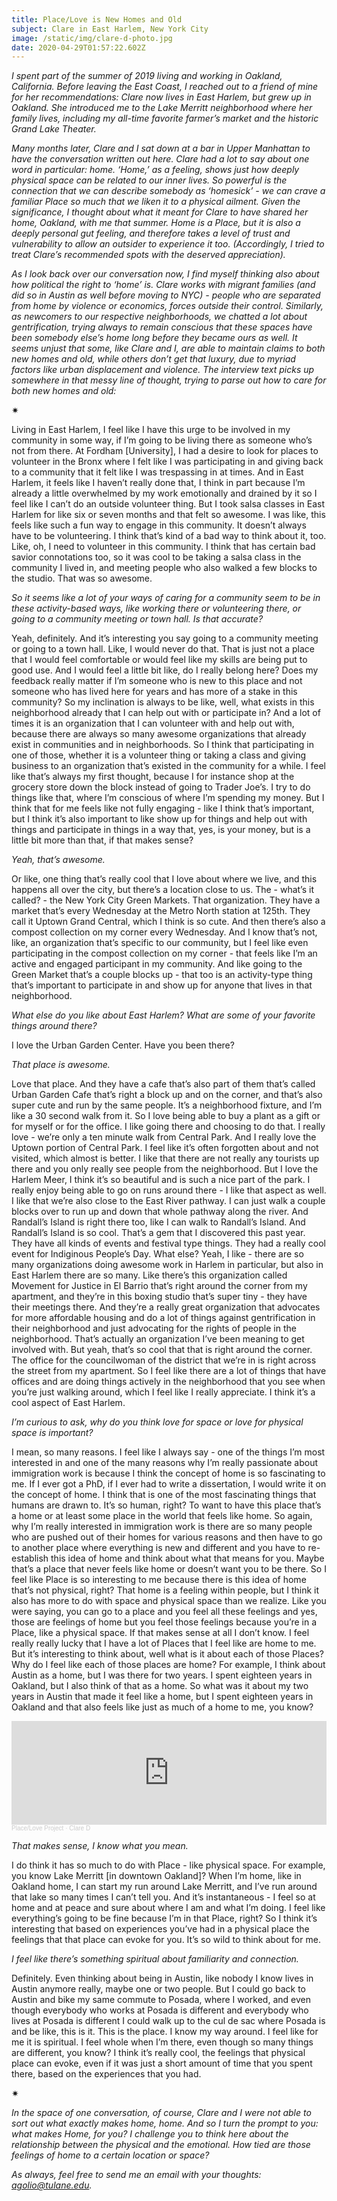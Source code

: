 ```yaml
---
title: Place/Love is New Homes and Old
subject: Clare in East Harlem, New York City
image: /static/img/clare-d-photo.jpg
date: 2020-04-29T01:57:22.602Z
---
```

*I spent part of the summer of 2019 living and working in Oakland, California. Before leaving the East Coast, I reached out to a friend of mine for her recommendations: Clare now lives in East Harlem, but grew up in Oakland. She introduced me to the Lake Merritt neighborhood where her family lives, including my all-time favorite farmer’s market and the historic Grand Lake Theater.*

*Many months later, Clare and I sat down at a bar in Upper Manhattan to have the conversation written out here. Clare had a lot to say about one word in particular: home. ‘Home,’ as a feeling, shows just how deeply physical space can be related to our inner lives. So powerful is the connection that we can describe somebody as ‘homesick’ - we can crave a familiar Place so much that we liken it to a physical ailment. Given the significance, I thought about what it meant for Clare to have shared her home, Oakland, with me that summer. Home is a Place, but it is also a deeply personal gut feeling, and therefore takes a level of trust and vulnerability to allow an outsider to experience it too. (Accordingly, I tried to treat Clare’s recommended spots with the deserved appreciation).*

*As I look back over our conversation now, I find myself thinking also about how political the right to ‘home’ is. Clare works with migrant families (and did so in Austin as well before moving to NYC) - people who are separated from home by violence or economics, forces outside their control. Similarly, as newcomers to our respective neighborhoods, we chatted a lot about gentrification, trying always to remain conscious that these spaces have been somebody else’s home long before they became ours as well. It seems unjust that some, like Clare and I, are able to maintain claims to both new homes and old, while others don’t get that luxury, due to myriad factors like urban displacement and violence. The interview text picks up somewhere in that messy line of thought, trying to parse out how to care for both new homes and old:*

<div>✷</div>

Living in East Harlem, I feel like I have this urge to be involved in my community in some way, if I’m going to be living there as someone who’s not from there. At Fordham \[University], I had a desire to look for places to volunteer in the Bronx where I felt like I was participating in and giving back to a community that it felt like I was trespassing in at times. And in East Harlem, it feels like I haven’t really done that, I think in part because I’m already a little overwhelmed by my work emotionally and drained by it so I feel like I can’t do an outside volunteer thing. But I took salsa classes in East Harlem for like six or seven months and that felt so awesome. I was like, this feels like such a fun way to engage in this community. It doesn’t always have to be volunteering. I think that’s kind of a bad way to think about it, too. Like, oh, I need to volunteer in this community. I think that has certain bad savior connotations too, so it was cool to be taking a salsa class in the community I lived in, and meeting people who also walked a few blocks to the studio. That was so awesome.

*So it seems like a lot of your ways of caring for a community seem to be in these activity-based ways, like working there or volunteering there, or going to a community meeting or town hall. Is that accurate?*

Yeah, definitely. And it’s interesting you say going to a community meeting or going to a town hall. Like, I would never do that. That is just not a place that I would feel comfortable or would feel like my skills are being put to good use. And I would feel a little bit like, do I really belong here? Does my feedback really matter if I’m someone who is new to this place and not someone who has lived here for years and has more of a stake in this community? So my inclination is always to be like, well, what exists in this neighborhood already that I can help out with or participate in? And a lot of times it is an organization that I can volunteer with and help out with, because there are always so many awesome organizations that already exist in communities and in neighborhoods. So I think that participating in one of those, whether it is a volunteer thing or taking a class and giving business to an organization that’s existed in the community for a while. I feel like that’s always my first thought, because I for instance shop at the grocery store down the block instead of going to Trader Joe’s. I try to do things like that, where I’m conscious of where I’m spending my money. But I think that for me feels like not fully engaging - like I think that’s important, but I think it’s also important to like show up for things and help out with things and participate in things in a way that, yes, is your money, but is a little bit more than that, if that makes sense?

*Yeah, that’s awesome.*

Or like, one thing that’s really cool that I love about where we live, and this happens all over the city, but there’s a location close to us. The - what’s it called? - the New York City Green Markets. That organization. They have a market that’s every Wednesday at the Metro North station at 125th. They call it Uptown Grand Central, which I think is so cute. And then there’s also a compost collection on my corner every Wednesday. And I know that’s not, like, an organization that’s specific to our community, but I feel like even participating in the compost collection on my corner - that feels like I’m an active and engaged participant in my community. And like going to the Green Market that’s a couple blocks up - that too is an activity-type thing that’s important to participate in and show up for anyone that lives in that neighborhood.

*What else do you like about East Harlem? What are some of your favorite things around there?*

I love the Urban Garden Center. Have you been there?

*That place is awesome.*

Love that place. And they have a cafe that’s also part of them that’s called Urban Garden Cafe that’s right a block up and on the corner, and that’s also super cute and run by the same people. It’s a neighborhood fixture, and I’m like a 30 second walk from it. So I love being able to buy a plant as a gift or for myself or for the office. I like going there and choosing to do that. I really love - we’re only a ten minute walk from Central Park. And I really love the Uptown portion of Central Park. I feel like it’s often forgotten about and not visited, which almost is better. I like that there are not really any tourists up there and you only really see people from the neighborhood. But I love the Harlem Meer, I think it’s so beautiful and is such a nice part of the park. I really enjoy being able to go on runs around there - I like that aspect as well. I like that we’re also close to the East River pathway. I can just walk a couple blocks over to run up and down that whole pathway along the river. And Randall’s Island is right there too, like I can walk to Randall’s Island. And Randall’s Island is so cool. That’s a gem that I discovered this past year. They have all kinds of events and festival type things. They had a really cool event for Indiginous People’s Day. What else? Yeah, I like - there are so many organizations doing awesome work in Harlem in particular, but also in East Harlem there are so many. Like there’s this organization called Movement for Justice in El Barrio that’s right around the corner from my apartment, and they’re in this boxing studio that’s super tiny - they have their meetings there. And they’re a really great organization that advocates for more affordable housing and do a lot of things against gentrification in their neighborhood and just advocating for the rights of people in the neighborhood. That’s actually an organization I’ve been meaning to get involved with. But yeah, that’s so cool that that is right around the corner. The office for the councilwoman of the district that we’re in is right across the street from my apartment. So I feel like there are a lot of things that have offices and are doing things actively in the neighborhood that you see when you’re just walking around, which I feel like I really appreciate. I think it’s a cool aspect of East Harlem.

*I’m curious to ask, why do you think love for space or love for physical space is important?*

I mean, so many reasons. I feel like I always say - one of the things I’m most interested in and one of the many reasons why I’m really passionate about immigration work is because I think the concept of home is so fascinating to me. If I ever got a PhD, if I ever had to write a dissertation, I would write it on the concept of home. I think that is one of the most fascinating things that humans are drawn to. It’s so human, right? To want to have this place that’s a home or at least some place in the world that feels like home. So again, why I’m really interested in immigration work is there are so many people who are pushed out of their homes for various reasons and then have to go to another place where everything is new and different and you have to re-establish this idea of home and think about what that means for you. Maybe that’s a place that never feels like home or doesn’t want you to be there. So I feel like Place is so interesting to me because there is this idea of home that’s not physical, right? That home is a feeling within people, but I think it also has more to do with space and physical space than we realize. Like you were saying, you can go to a place and you feel all these feelings and yes, those are feelings of home but you feel those feelings because you’re in a Place, like a physical space. If that makes sense at all I don’t know. I feel really really lucky that I have a lot of Places that I feel like are home to me. But it’s interesting to think about, well what is it about each of those Places? Why do I feel like each of those places are home? For example, I think about Austin as a home, but I was there for two years. I spent eighteen years in Oakland, but I also think of that as a home. So what was it about my two years in Austin that made it feel like a home, but I spent eighteen years in Oakland and that also feels like just as much of a home to me, you know?

<iframe width="100%" height="166" scrolling="no" frameborder="no" allow="autoplay" src="https://w.soundcloud.com/player/?url=https%3A//api.soundcloud.com/tracks/802676746&color=%23ff5500&auto_play=false&hide_related=false&show_comments=true&show_user=true&show_reposts=false&show_teaser=true"></iframe><div style="font-size: 10px; color: #cccccc;line-break: anywhere;word-break: normal;overflow: hidden;white-space: nowrap;text-overflow: ellipsis; font-family: Interstate,Lucida Grande,Lucida Sans Unicode,Lucida Sans,Garuda,Verdana,Tahoma,sans-serif;font-weight: 100;"><a href="https://soundcloud.com/place-love-project" title="Place/Love Project" target="_blank" style="color: #cccccc; text-decoration: none;">Place/Love Project</a> · <a href="https://soundcloud.com/place-love-project/clare-d" title="Clare D" target="_blank" style="color: #cccccc; text-decoration: none;">Clare D</a></div>

*That makes sense, I know what you mean.*

I do think it has so much to do with Place - like physical space. For example, you know Lake Merritt \[in downtown Oakland]? When I’m home, like in Oakland home, I can start my run around Lake Merritt, and I’ve run around that lake so many times I can’t tell you. And it’s instantaneous - I feel so at home and at peace and sure about where I am and what I’m doing. I feel like everything’s going to be fine because I’m in that Place, right? So I think it’s interesting that based on experiences you’ve had in a physical place the feelings that that place can evoke for you. It’s so wild to think about for me.

*I feel like there’s something spiritual about familiarity and connection.*

Definitely. Even thinking about being in Austin, like nobody I know lives in Austin anymore really, maybe one or two people. But I could go back to Austin and bike my same commute to Posada, where I worked, and even though everybody who works at Posada is different and everybody who lives at Posada is different I could walk up to the cul de sac where Posada is and be like, this is it. This is the place. I know my way around. I feel like for me it is spiritual. I feel whole when I’m there, even though so many things are different, you know? I think it’s really cool, the feelings that physical place can evoke, even if it was just a short amount of time that you spent there, based on the experiences that you had.

<div>✷</div>

*In the space of one conversation, of course, Clare and I were not able to sort out what exactly makes home, home. And so I turn the prompt to you: what makes Home, for you? I challenge you to think here about the relationship between the physical and the emotional. How tied are those feelings of home to a certain location or space?*

*As always, feel free to send me an email with your thoughts: agolio@tulane.edu.*
